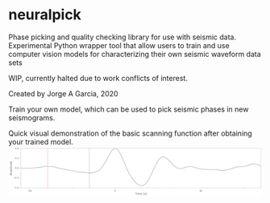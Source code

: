 # neuralpick
Phase picking and quality checking library for use with seismic data. Experimental Python wrapper tool that allow users to train and use computer vision models for characterizing their own seismic waveform data sets


WIP, currently halted due to work conflicts of interest.


Created by Jorge A Garcia, 2020


Train your own model, which can be used to pick seismic phases in new seismograms.


Quick visual demonstration of the basic scanning function after obtaining your trained model.
![Pick scan](https://github.com/JorgeAGR/neuralpick/blob/master/src/movie_arrival_pick.gif)
